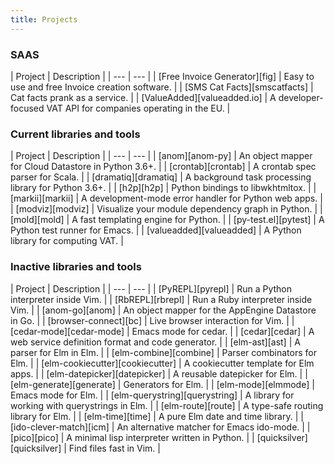 ```yaml
---
title: Projects
---
```


### SAAS

<div class="projects">
| Project                       | Description                                                    |
| ---                           | ---                                                            |
| [Free Invoice Generator][fig] | Easy to use and free Invoice creation software.                |
| [SMS Cat Facts][smscatfacts]  | Cat facts prank as a service.                                  |
| [ValueAdded][valueadded.io]   | A developer-focused VAT API for companies operating in the EU. |
</div>

[fig]: https://free-invoice-generator.com
[smscatfacts]: https://smscatfacts.com
[valueadded.io]: https://valueadded.io


### Current libraries and tools

<div class="projects">
| Project                    | Description                                           |
| ---                        | ---                                                   |
| [anom][anom-py]            | An object mapper for Cloud Datastore in Python 3.6+.  |
| [crontab][crontab]         | A crontab spec parser for Scala.                      |
| [dramatiq][dramatiq]       | A background task processing library for Python 3.6+. |
| [h2p][h2p]                 | Python bindings to libwkhtmltox.                      |
| [markii][markii]           | A development-mode error handler for Python web apps. |
| [modviz][modviz]           | Visualize your module dependency graph in Python.     |
| [mold][mold]               | A fast templating engine for Python.                  |
| [py-test.el][pytest]       | A Python test runner for Emacs.                       |
| [valueadded][valueadded]   | A Python library for computing VAT.                   |
</div>


### Inactive libraries and tools

<div class="projects">
| Project                          | Description                                         |
| ---                              | ---                                                 |
| [PyREPL][pyrepl]                 | Run a Python interpreter inside Vim.                |
| [RbREPL][rbrepl]                 | Run a Ruby interpreter inside Vim.                  |
| [anom-go][anom]                  | An object mapper for the AppEngine Datastore in Go. |
| [browser-connect][bc]            | Live browser interaction for Vim.                   |
| [cedar-mode][cedar-mode]         | Emacs mode for cedar.                               |
| [cedar][cedar]                   | A web service definition format and code generator. |
| [elm-ast][ast]                   | A parser for Elm in Elm.                            |
| [elm-combine][combine]           | Parser combinators for Elm.                         |
| [elm-cookiecutter][cookiecutter] | A cookiecutter template for Elm apps.               |
| [elm-datepicker][datepicker]     | A reusable datepicker for Elm.                      |
| [elm-generate][generate]         | Generators for Elm.                                 |
| [elm-mode][elmmode]              | Emacs mode for Elm.                                 |
| [elm-querystring][querystring]   | A library for working with querystrings in Elm.     |
| [elm-route][route]               | A type-safe routing library for Elm.                |
| [elm-time][time]                 | A pure Elm date and time library.                   |
| [ido-clever-match][icm]          | An alternative matcher for Emacs ido-mode.          |
| [pico][pico]                     | A minimal lisp interpreter written in Python.       |
| [quicksilver][quicksilver]       | Find files fast in Vim.                             |
</div>


[anom]: https://github.com/Bogdanp/anom
[anom-py]: https://github.com/Bogdanp/anom-py
[ast]: https://github.com/Bogdanp/elm-ast
[bc]: https://github.com/Bogdanp/browser-connect.vim
[cedar-mode]: https://github.com/Bogdanp/cedar-mode
[cedar]: https://github.com/Bogdanp/cedar
[combine]: https://github.com/Bogdanp/elm-combine
[cookiecutter]: https://github.com/Bogdanp/elm-cookiecutter
[crontab]: https://github.com/Bogdanp/crontab
[datepicker]: https://github.com/Bogdanp/elm-datepicker
[dramatiq]: https://github.com/Bogdanp/dramatiq
[elmmode]: https://github.com/jcollard/elm-mode
[generate]: https://github.com/Bogdanp/elm-generate
[h2p]: https://github.com/Bogdanp/h2p
[icm]: https://github.com/Bogdanp/ido-clever-match
[markii]: https://github.com/Bogdanp/markii
[modviz]: https://github.com/Bogdanp/modviz
[mold]: https://github.com/Bogdanp/mold
[pico]: https://github.com/Bogdanp/pico
[pyrepl]: https://github.com/Bogdanp/pyrepl.vim
[pytest]: https://github.com/Bogdanp/py-test.el
[querystring]: https://github.com/Bogdanp/elm-querystring
[quicksilver]: https://github.com/Bogdanp/quicksilver.vim
[rbrepl]: https://github.com/Bogdanp/rbrepl.vim
[repos]: https://github.com/Bogdanp/repositories
[route]: https://github.com/Bogdanp/elm-route
[time]: https://github.com/Bogdanp/elm-time
[valueadded]: https://github.com/valueadded/valueadded-python
